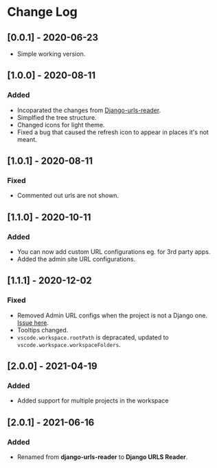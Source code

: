 # Change Log

## [0.0.1] - 2020-06-23
- Simple working version.  
  

## [1.0.0] - 2020-08-11
### Added
- Incoparated the changes from [Django-urls-reader](https://github.com/muremwa/django-url-reader).
- Simplfied the tree structure.
- Changed icons for light theme.
- Fixed a bug that caused the refresh icon to appear in places it's not meant.
  
## [1.0.1] - 2020-08-11
### Fixed
- Commented out urls are not shown.


## [1.1.0] - 2020-10-11
### Added
- You can now add custom URL configurations eg. for 3rd party apps.
- Added the admin site URL configurations.

## [1.1.1] - 2020-12-02

### Fixed
- Removed Admin URL configs when the project is not a Django one. [Issue here](https://github.com/muremwa/read-urls-extension/issues/3).
- Tooltips changed.
- `vscode.workspace.rootPath` is depracated, updated to `vscode.workspace.workspaceFolders`.

## [2.0.0] - 2021-04-19
### Added
- Added support for multiple projects in the workspace

## [2.0.1] - 2021-06-16
### Added
- Renamed from __django-urls-reader__ to __Django URLS Reader__.
